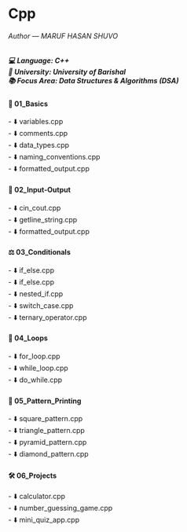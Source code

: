 # Cpp

<h6>Author — MARUF HASAN SHUVO</h6>

<h5>
💻 Language: C++<br>
🏫 University: University of Barishal<br>
📚 Focus Area: Data Structures & Algorithms (DSA)</h5>

<h4>🔰 01_Basics </h4>
- ⬇️ variables.cpp<br>
- ⬇️ comments.cpp<br>
- ⬇️ data_types.cpp<br>
- ⬇️ naming_conventions.cpp<br>
- ⬇️ formatted_output.cpp

<h4>🧾 02_Input-Output</h4>
- ⬇️ cin_cout.cpp<br>
- ⬇️ getline_string.cpp<br>
- ⬇️ formatted_output.cpp

<h4>⚖️ 03_Conditionals</h4>
- ⬇️ if_else.cpp<br>
- ⬇️ if_else.cpp<br>
- ⬇️ nested_if.cpp<br>
- ⬇️ switch_case.cpp<br>
- ⬇️ ternary_operator.cpp

<h4>🔁 04_Loops</h4>
- ⬇️ for_loop.cpp<br>
- ⬇️ while_loop.cpp<br>
- ⬇️ do_while.cpp

<h4>🧩 05_Pattern_Printing</h4>
- ⬇️ square_pattern.cpp<br>
- ⬇️ triangle_pattern.cpp<br>
- ⬇️ pyramid_pattern.cpp<br>
- ⬇️ diamond_pattern.cpp

<h4>🛠️ 06_Projects</h4>
- ⬇️ calculator.cpp<br>
- ⬇️ number_guessing_game.cpp<br>
- ⬇️ mini_quiz_app.cpp<br>





























